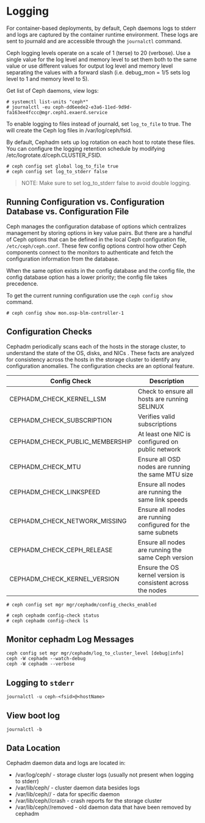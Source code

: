 # Logging

For container-based deployments, by default, Ceph daemons logs to stderr and logs are captured by the container runtime environment.  These logs are sent to journald and are accessible through the `journalctl` command.  

Ceph logging levels operate on a scale of 1 (terse) to 20 (verbose).  Use a single value for the log level and memory level to set them both to the same value or use different values for output log level and memory level separating the values with a forward slash (i.e. debug_mon = 1/5 sets log level to 1 and memory level to 5).  


Get list of Ceph daemons, view logs:   
```
# systemctl list-units "ceph*"
# journalctl -eu ceph-dd6eede2-e3a6-11ed-9d9d-fa163ee4fccc@mgr.ceph1.exaerd.service
```

To enable logging to files instead of journald, set `log_to_file` to true.  The will create the Ceph log files in /var/log/ceph/fsid.  

By default, Cephadm sets up log rotation on each host to rotate these files. You can configure the logging retention schedule by modifying /etc/logrotate.d/ceph.CLUSTER_FSID.

```
# ceph config set global log_to_file true 
# ceph config set log_to_stderr false
```
> NOTE: Make sure to set log_to_stderr false to avoid double logging.

## Running Configuration vs. Configuration Database vs. Configuration File

Ceph manages the configuration database of options which centralizes management by storing options in key value pairs.  But there are a handful of Ceph options that can be defined in the local Ceph configuration file, `/etc/ceph/ceph.conf`.  These few config options control how other Ceph components connect to the monitors to authenticate and fetch the configuration information from the database.  

When the same option exists in the config database and the config file, the config database option has a lower priority; the config file takes precedence.  

To get the current running configuration use the `ceph config show` command.  

```
# ceph config show mon.osp-blm-controller-1  
```

## Configuration Checks

Cephadm periodically scans each of the hosts in the storage cluster, to understand the state of the OS, disks, and NICs . These facts are analyzed for consistency across the hosts in the storage cluster to identify any configuration anomalies. The configuration checks are an optional feature.  

| Config Check | Description |  
| --- | --- | 
| CEPHADM_CHECK_KERNEL_LSM | Check to ensure all hosts are running SELINUX | 
| CEPHADM_CHECK_SUBSCRIPTION | Verifies valid subscriptions |  
| CEPHADM_CHECK_PUBLIC_MEMBERSHIP | At least one NIC is configured on public network |  
| CEPHADM_CHECK_MTU | Ensure all OSD nodes are running the same MTU size |  
| CEPHADM_CHECK_LINKSPEED | Ensure all nodes are running the same link speeds |  
| CEPHADM_CHECK_NETWORK_MISSING | Ensure all nodes are running configured for the same subnets |  
| CEPHADM_CHECK_CEPH_RELEASE | Ensure all nodes are running the same Ceph version |  
| CEPHADM_CHECK_KERNEL_VERSION | Ensure the OS kernel version is consistent across the nodes |  


```
# ceph config set mgr mgr/cephadm/config_checks_enabled

# ceph cephadm config-check status
# ceph cephadm config-check ls
```

## Monitor cephadm Log Messages

```
ceph config set mgr mgr/cephadm/log_to_cluster_level [debug|info]
ceph -W cephadm --watch-debug
ceph -W cephadm --verbose
```

## Logging to `stderr`

```
journalctl -u ceph-<fsid>@<hostName>
```

## View boot log

```
journalctl -b 
```

## Data Location

Cephadm daemon data and logs are located in:

* /var/log/ceph/<fsid> - storage cluster logs (usually not present when logging to stderr)
* /var/lib/ceph/<fsid> - cluster daemon data besides logs
* /var/lib/ceph/<fsid>/<daemonName> - data for specific daemon
* /var/lib/ceph/<fsid>/crash - crash reports for the storage cluster
* /var/lib/ceph/<fsid>/removed - old daemon data that have been removed by cephadm


